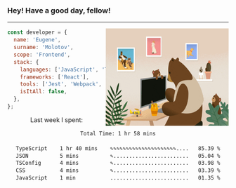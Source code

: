### Hey! Have a good day, fellow!
---
<img align='right' alt='GIF' vertical-align='center' src='./src/giphy.gif' width='280px' height='222px'/>

```javascript
const developer = {
  name: 'Eugene',
  surname: 'Molotov',
  scope: 'Frontend',
  stack: {
    languages: ['JavaScript', 'TypeScript'],
    frameworks: ['React'],
    tools: ['Jest', 'Webpack', 'Sass'],
    isItAll: false,
  },
};
```
<p align="center">
  Last week I spent:
</p>
<div align="center">
<!--START_SECTION:waka-->

```txt
Total Time: 1 hr 58 mins

TypeScript    1 hr 40 mins    ✎✎✎✎✎✎✎✎✎✎✎✎✎✎✎✎✎✎✎✎✎....   85.39 %
JSON          5 mins          ✎........................   05.04 %
TSConfig      4 mins          ✎........................   03.98 %
CSS           4 mins          ✎........................   03.39 %
JavaScript    1 min           .........................   01.35 %
```

<!--END_SECTION:waka-->

